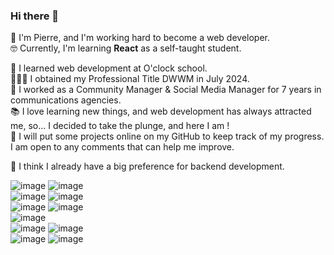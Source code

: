 ### Hi there 👋

💬 I'm Pierre, and I'm working hard to become a web developer.  
🤓 Currently, I'm learning **React** as a self-taught student.  
  
🌱 I learned web development at O'clock school.  
👨🏻‍🎓 I obtained my Professional Title DWWM in July 2024.  
📱 I worked as a Community Manager & Social Media Manager for 7 years in communications agencies.  
📚 I love learning new things, and web development has always attracted me, so... I decided to take the plunge, and here I am !  
📄 I will put some projects online on my GitHub to keep track of my progress. I am open to any comments that can help me improve.  
  
🥰 I think I already have a big preference for backend development.

![image](https://img.shields.io/badge/HTML5-E34F26?style=for-the-badge&logo=html5&logoColor=white)
![image](https://img.shields.io/badge/CSS3-1572B6?style=for-the-badge&logo=css3&logoColor=white)  
![image](https://img.shields.io/badge/Bootstrap-563D7C?style=for-the-badge&logo=bootstrap&logoColor=white)
![image](https://img.shields.io/badge/Tailwind_CSS-38B2AC?style=for-the-badge&logo=tailwind-css&logoColor=white)  
![image](https://img.shields.io/badge/PHP-777BB4?style=for-the-badge&logo=php&logoColor=white)
![image](https://img.shields.io/badge/JavaScript-323330?style=for-the-badge&logo=javascript&logoColor=F7DF1E)  
![image](https://img.shields.io/badge/Symfony-000000?style=for-the-badge&logo=Symfony&logoColor=white)  
![image](https://img.shields.io/badge/MySQL-005C84?style=for-the-badge&logo=mysql&logoColor=white)
![image](https://img.shields.io/badge/MariaDB-003545?style=for-the-badge&logo=mariadb&logoColor=white)  
![image](https://img.shields.io/badge/GIT-E44C30?style=for-the-badge&logo=git&logoColor=white)
![image](https://img.shields.io/badge/GitHub-100000?style=for-the-badge&logo=github&logoColor=white)


<!--
**PierreMorin4590/PierreMorin4590** is a ✨ _special_ ✨ repository because its `README.md` (this file) appears on your GitHub profile.

Here are some ideas to get you started:

- 🔭 I’m currently working on ...
- 🌱 I’m currently learning ...
- 👯 I’m looking to collaborate on ...
- 🤔 I’m looking for help with ...
- 💬 Ask me about ...
- 📫 How to reach me: ...
- 😄 Pronouns: ...
- ⚡ Fun fact: ...
-->
